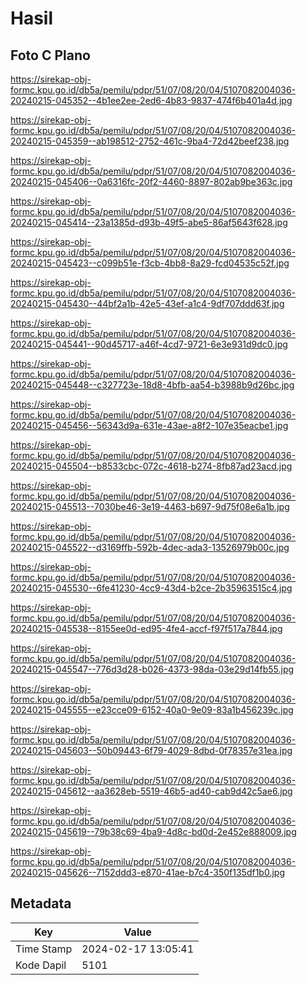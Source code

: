 # Hasil

## Foto C Plano

https://sirekap-obj-formc.kpu.go.id/db5a/pemilu/pdpr/51/07/08/20/04/5107082004036-20240215-045352--4b1ee2ee-2ed6-4b83-9837-474f6b401a4d.jpg

https://sirekap-obj-formc.kpu.go.id/db5a/pemilu/pdpr/51/07/08/20/04/5107082004036-20240215-045359--ab198512-2752-461c-9ba4-72d42beef238.jpg

https://sirekap-obj-formc.kpu.go.id/db5a/pemilu/pdpr/51/07/08/20/04/5107082004036-20240215-045406--0a6316fc-20f2-4460-8897-802ab9be363c.jpg

https://sirekap-obj-formc.kpu.go.id/db5a/pemilu/pdpr/51/07/08/20/04/5107082004036-20240215-045414--23a1385d-d93b-49f5-abe5-86af5643f628.jpg

https://sirekap-obj-formc.kpu.go.id/db5a/pemilu/pdpr/51/07/08/20/04/5107082004036-20240215-045423--c099b51e-f3cb-4bb8-8a29-fcd04535c52f.jpg

https://sirekap-obj-formc.kpu.go.id/db5a/pemilu/pdpr/51/07/08/20/04/5107082004036-20240215-045430--44bf2a1b-42e5-43ef-a1c4-9df707ddd63f.jpg

https://sirekap-obj-formc.kpu.go.id/db5a/pemilu/pdpr/51/07/08/20/04/5107082004036-20240215-045441--90d45717-a46f-4cd7-9721-6e3e931d9dc0.jpg

https://sirekap-obj-formc.kpu.go.id/db5a/pemilu/pdpr/51/07/08/20/04/5107082004036-20240215-045448--c327723e-18d8-4bfb-aa54-b3988b9d26bc.jpg

https://sirekap-obj-formc.kpu.go.id/db5a/pemilu/pdpr/51/07/08/20/04/5107082004036-20240215-045456--56343d9a-631e-43ae-a8f2-107e35eacbe1.jpg

https://sirekap-obj-formc.kpu.go.id/db5a/pemilu/pdpr/51/07/08/20/04/5107082004036-20240215-045504--b8533cbc-072c-4618-b274-8fb87ad23acd.jpg

https://sirekap-obj-formc.kpu.go.id/db5a/pemilu/pdpr/51/07/08/20/04/5107082004036-20240215-045513--7030be46-3e19-4463-b697-9d75f08e6a1b.jpg

https://sirekap-obj-formc.kpu.go.id/db5a/pemilu/pdpr/51/07/08/20/04/5107082004036-20240215-045522--d3169ffb-592b-4dec-ada3-13526979b00c.jpg

https://sirekap-obj-formc.kpu.go.id/db5a/pemilu/pdpr/51/07/08/20/04/5107082004036-20240215-045530--6fe41230-4cc9-43d4-b2ce-2b35963515c4.jpg

https://sirekap-obj-formc.kpu.go.id/db5a/pemilu/pdpr/51/07/08/20/04/5107082004036-20240215-045538--8155ee0d-ed95-4fe4-accf-f97f517a7844.jpg

https://sirekap-obj-formc.kpu.go.id/db5a/pemilu/pdpr/51/07/08/20/04/5107082004036-20240215-045547--776d3d28-b026-4373-98da-03e29d14fb55.jpg

https://sirekap-obj-formc.kpu.go.id/db5a/pemilu/pdpr/51/07/08/20/04/5107082004036-20240215-045555--e23cce09-6152-40a0-9e09-83a1b456239c.jpg

https://sirekap-obj-formc.kpu.go.id/db5a/pemilu/pdpr/51/07/08/20/04/5107082004036-20240215-045603--50b09443-6f79-4029-8dbd-0f78357e31ea.jpg

https://sirekap-obj-formc.kpu.go.id/db5a/pemilu/pdpr/51/07/08/20/04/5107082004036-20240215-045612--aa3628eb-5519-46b5-ad40-cab9d42c5ae6.jpg

https://sirekap-obj-formc.kpu.go.id/db5a/pemilu/pdpr/51/07/08/20/04/5107082004036-20240215-045619--79b38c69-4ba9-4d8c-bd0d-2e452e888009.jpg

https://sirekap-obj-formc.kpu.go.id/db5a/pemilu/pdpr/51/07/08/20/04/5107082004036-20240215-045626--7152ddd3-e870-41ae-b7c4-350f135df1b0.jpg


## Metadata

| Key        | Value               |
| ---------- | ------------------- |
| Time Stamp | 2024-02-17 13:05:41 |
| Kode Dapil | 5101                |



